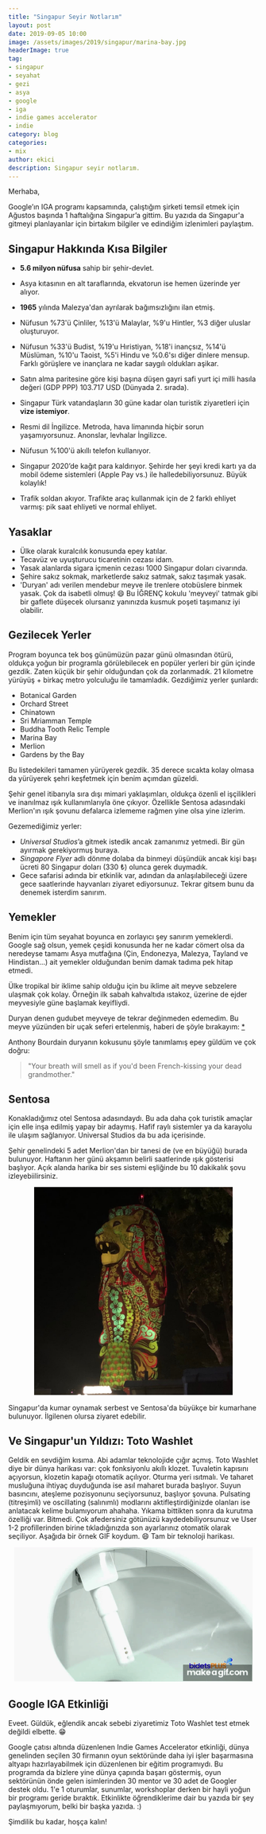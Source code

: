 ```yaml
---
title: "Singapur Seyir Notlarım"
layout: post
date: 2019-09-05 10:00
image: /assets/images/2019/singapur/marina-bay.jpg
headerImage: true
tag:
- singapur
- seyahat
- gezi
- asya
- google
- iga
- indie games accelerator
- indie
category: blog
categories: 
- mix
author: ekici
description: Singapur seyir notlarım.
---
```


Merhaba, 

Google’ın IGA programı kapsamında, çalıştığım şirketi temsil etmek için Ağustos başında 1 haftalığına Singapur’a gittim. Bu yazıda da Singapur'a gitmeyi planlayanlar için birtakım bilgiler ve edindiğim izlenimleri paylaştım. 



## Singapur Hakkında Kısa Bilgiler

* **5.6 milyon nüfusa** sahip bir şehir-devlet. 
* Asya kıtasının en alt taraflarında, ekvatorun ise hemen üzerinde yer alıyor. 
* **1965** yılında Malezya'dan ayrılarak bağımsızlığını ilan etmiş.
* Nüfusun %73'ü Çinliler, %13'ü Malaylar, %9'u Hintler, %3 diğer uluslar oluşturuyor.
* Nüfusun %33'ü Budist, %19'u Hıristiyan, %18'i inançsız, %14'ü Müslüman, %10'u Taoist, %5'i Hindu ve %0.6'sı diğer dinlere mensup. Farklı görüşlere ve inançlara ne kadar saygılı oldukları aşikar.
* Satın alma paritesine göre kişi başına düşen gayri safi yurt içi milli hasıla değeri (GDP PPP) 103.717 USD (Dünyada 2. sırada).


* Singapur Türk vatandaşların 30 güne kadar olan turistik ziyaretleri için **vize istemiyor**. 


* Resmi dil İngilizce. Metroda, hava limanında hiçbir sorun yaşamıyorsunuz. Anonslar, levhalar İngilizce.
* Nüfusun %100'ü akıllı telefon kullanıyor. 
* Singapur 2020’de kağıt para kaldırıyor. Şehirde her şeyi kredi kartı ya da mobil ödeme sistemleri (Apple Pay vs.) ile halledebiliyorsunuz. Büyük kolaylık! 
* Trafik soldan akıyor. Trafikte araç kullanmak için de 2 farklı ehliyet varmış: pik saat ehliyeti ve normal ehliyet. 


## Yasaklar

* Ülke olarak kuralcılık konusunda epey katılar. 
* Tecavüz ve uyuşturucu ticaretinin cezası idam. 
* Yasak alanlarda sigara içmenin cezası 1000 Singapur doları civarında. 
* Şehire sakız sokmak, marketlerde sakız satmak, sakız taşımak yasak. 
* 'Duryan' adı verilen mendebur meyve ile trenlere otobüslere binmek yasak. Çok da isabetli olmuş! 😄 Bu İĞRENÇ kokulu 'meyveyi' tatmak gibi bir gaflete düşecek olursanız yanınızda kusmuk poşeti taşımanız iyi olabilir. 


## Gezilecek Yerler

Program boyunca tek boş günümüzün pazar günü olmasından ötürü, oldukça yoğun bir programla görülebilecek en popüler yerleri bir gün içinde gezdik. Zaten küçük bir şehir olduğundan çok da zorlanmadık. 21 kilometre yürüyüş + birkaç metro yolculuğu ile tamamladık. Gezdiğimiz yerler şunlardı:
* Botanical Garden
* Orchard Street
* Chinatown
* Sri Mriamman Temple
* Buddha Tooth Relic Temple 
* Marina Bay 
* Merlion
* Gardens by the Bay

Bu listedekileri tamamen yürüyerek gezdik. 35 derece sıcakta kolay olmasa da yürüyerek şehri keşfetmek için benim açımdan güzeldi. 

Şehir genel itibarıyla sıra dışı mimari yaklaşımları, oldukça özenli el işçilikleri ve inanılmaz ışık kullanımlarıyla öne çıkıyor. Özellikle Sentosa adasındaki Merlion'ın ışık şovunu defalarca izlememe rağmen yine olsa yine izlerim. 

Gezemediğimiz yerler:
* _Universal Studios_’a gitmek istedik ancak zamanımız yetmedi. Bir gün ayırmak gerekiyormuş buraya.
* _Singapore Flyer_ adlı dönme dolaba da binmeyi düşündük ancak kişi başı ücreti 80 Singapur doları (330 ₺) olunca gerek duymadık.
* Gece safarisi adında bir etkinlik var, adından da anlaşılabileceği üzere gece saatlerinde hayvanları ziyaret ediyorsunuz. Tekrar gitsem bunu da denemek isterdim sanırım.


## Yemekler

Benim için tüm seyahat boyunca en zorlayıcı şey sanırım yemeklerdi. Google sağ olsun, yemek çeşidi konusunda her ne kadar cömert olsa da neredeyse tamamı Asya mutfağına (Çin, Endonezya, Malezya, Tayland ve Hindistan...) ait yemekler olduğundan benim damak tadıma pek hitap etmedi. 

Ülke tropikal bir iklime sahip olduğu için bu iklime ait meyve sebzelere ulaşmak çok kolay. Örneğin ilk sabah kahvaltıda ıstakoz, üzerine de ejder meyvesiyle güne başlamak keyifliydi. 

Duryan denen gudubet meyveye de tekrar değinmeden edemedim. Bu meyve yüzünden bir uçak seferi ertelenmiş, haberi de şöyle bırakayım: [*](https://www.businessinsider.com/plane-grounded-foul-smelling-durian-fruit-indonesia-2018-11) 

Anthony Bourdain duryanın kokusunu şöyle tanımlamış epey güldüm ve çok doğru: 
> "Your breath will smell as if you'd been French-kissing your dead grandmother."


## Sentosa

Konakladığımız otel Sentosa adasındaydı. Bu ada daha çok turistik amaçlar için elle inşa edilmiş yapay bir adaymış. Hafif raylı sistemler ya da karayolu ile ulaşım sağlanıyor. Universal Studios da bu ada içerisinde. 

Şehir genelindeki 5 adet Merlion'dan bir tanesi de (ve en büyüğü) burada bulunuyor. Haftanın her günü akşamın belirli saatlerinde ışık gösterisi başlıyor. Açık alanda harika bir ses sistemi eşliğinde bu 10 dakikalık şovu izleyebiilirsiniz. 

<p align="center">
  <img src="../assets/images/2019/singapur/merlion-sentosa.jpg" alt="Sentosa Merlion" width="400"/>
</p>

Singapur'da kumar oynamak serbest ve Sentosa'da büyükçe bir kumarhane bulunuyor. İlgilenen olursa ziyaret edebilir. 


## Ve Singapur'un Yıldızı: Toto Washlet

Geldik en sevdiğim kısıma. Abi adamlar teknolojide çığır açmış. Toto Washlet diye bir dünya harikası var: çok fonksiyonlu akıllı klozet. Tuvaletin kapısını açıyorsun, klozetin kapağı otomatik açılıyor. Oturma yeri ısıtmalı. Ve taharet musluğuna ihtiyaç duyduğunda ise asıl maharet burada başlıyor. Suyun basıncını, ateşleme pozisyonunu seçiyorsunuz, başlıyor şovuna. Pulsating (titreşimli) ve oscillating (salınımlı) modlarını aktifleştirdiğinizde olanları ise anlatacak kelime bulamıyorum ahahaha. Yıkama bittikten sonra da kurutma özelliği var. Bitmedi. Çok afedersiniz götünüzü kaydedebiliyorsunuz ve User 1-2  profillerinden birine tıkladığınızda son ayarlarınız otomatik olarak seçiliyor. Aşağıda bir örnek GIF koydum. 😄 Tam bir teknoloji harikası. 

<p align="center">
  <img src="../assets/images/2019/singapur/toto-washlet.gif" alt="Toto Washlet"/>
</p>


## Google IGA Etkinliği

Eveet. Güldük, eğlendik ancak sebebi ziyaretimiz Toto Washlet test etmek değildi elbette. 😁

Google çatısı altında düzenlenen Indie Games Accelerator etkinliği, dünya genelinden seçilen 30 firmanın oyun sektöründe daha iyi işler başarmasına altyapı hazırlayabilmek için düzenlenen bir eğitim programıydı. Bu programda da bizlere yine dünya çapında başarı göstermiş, oyun sektörünün önde gelen isimlerinden 30 mentor ve 30 adet de Googler destek oldu. 1'e 1 oturumlar, sunumlar, workshoplar derken bir hayli yoğun bir programı geride bıraktık. Etkinlikte öğrendiklerime dair bu yazıda bir şey paylaşmıyorum, belki bir başka yazıda. :) 

Şimdilik bu kadar, hoşça kalın!
